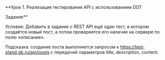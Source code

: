 **Урок 1. Реализация тестирования API с использованием DDT

Задание**

Условие: Добавить в задание с REST API ещё один тест, в котором создаётся новый пост, а потом проверяется его наличие на сервере по полю «описание».

Подсказка: создание поста выполняется запросом к https://test-stand.gb.ru/api/posts с передачей параметров title, description, content.
